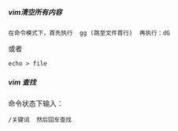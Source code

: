 
##### vim清空所有内容

	在命令模式下，首先执行  gg (跳至文件首行)  再执行：dG

或者

	echo > file
##### vim 查找

命令状态下输入：

	/关键词  然后回车查找
